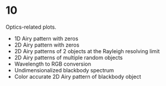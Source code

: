 # 10

Optics-related plots.
-   1D Airy pattern with zeros
-   2D Airy pattern with zeros
-   2D Airy patterns of 2 objects at the Rayleigh resolving limit
-   2D Airy patterns of multiple random objects
-   Wavelength to RGB conversion
-   Undimensionalized blackbody spectrum
-   Color accurate 2D Airy pattern of blackbody object
